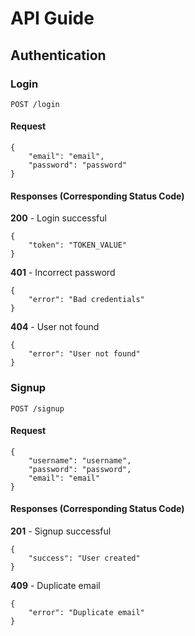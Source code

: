 # API Guide

## Authentication

### Login

```
POST /login
```

#### Request

```
{
    "email": "email",
    "password": "password"
}
```

#### Responses (Corresponding Status Code)

**200** - Login successful

```
{
    "token": "TOKEN_VALUE"
}
```

**401** - Incorrect password

```
{
    "error": "Bad credentials"
}
```

**404** - User not found

```
{
    "error": "User not found"
}
```

### Signup

```
POST /signup
```

#### Request

```
{
    "username": "username",
    "password": "password",
    "email": "email"
}
```

#### Responses (Corresponding Status Code)

**201** - Signup successful

```
{
    "success": "User created"
}
```

**409** - Duplicate email

```
{
    "error": "Duplicate email"
}
```



